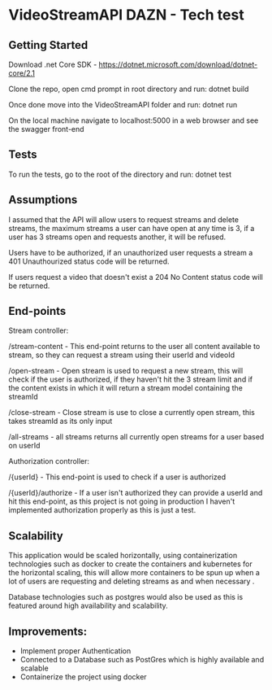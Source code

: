 # VideoStreamAPI DAZN - Tech test

## Getting Started

Download .net Core SDK - https://dotnet.microsoft.com/download/dotnet-core/2.1

Clone the repo, open cmd prompt in root directory and run: dotnet build

Once done move into the VideoStreamAPI folder and run: dotnet run

On the local machine navigate to localhost:5000 in a web browser and see the swagger front-end

## Tests

To run the tests, go to the root of the directory and run: dotnet test

## Assumptions

I assumed that the API will allow users to request streams and delete streams, the maximum streams a user can have open at any time is 3, if a user has 3 streams open and requests another, it will be refused.

Users have to be authorized, if an unauthorized user requests a stream a 401 Unauthourized status code  will be returned.

If users request a video that doesn't exist a 204 No Content status code will be returned.

## End-points

Stream controller:

/stream-content - This end-point returns to the user all content available to stream, so they can request a stream using their userId and videoId

/open-stream - Open stream is used to request a new stream, this will check if the user is authorized, if they haven't hit the 3 stream limit and if the content exists in which it will return a stream model containing the streamId
 
/close-stream - Close stream is use to close a currently open stream, this takes streamId as its only input

/all-streams - all streams returns all currently open streams for a user based on userId

Authorization controller: 

/{userId} - This end-point is used to check if a user is authorized 

/{userId}/authorize - If a user isn't authorized they can provide a userId and hit this end-point, as this project is not going in production I haven't implemented authorization properly as this is just a test. 

## Scalability

This application would be scaled horizontally, using containerization technologies such as docker to create the containers and kubernetes for the horizontal scaling, this will allow more containers to be spun up when a lot of users are requesting and deleting streams as and when necessary .

Database technologies such as postgres would also be used as this is featured around high availability and scalability.

## Improvements:

-	Implement proper Authentication 
-	Connected to a Database such as PostGres which is highly available and scalable
- Containerize the project using docker





